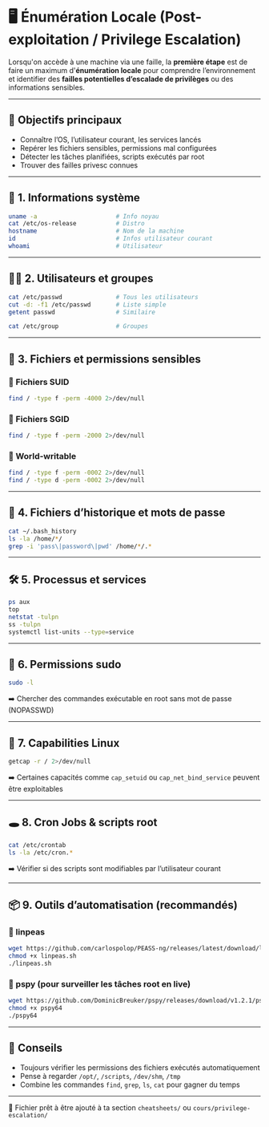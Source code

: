 # 🖥️ Énumération Locale (Post-exploitation / Privilege Escalation)

Lorsqu'on accède à une machine via une faille, la **première étape** est de faire un maximum d'**énumération locale** pour comprendre l’environnement et identifier des **failles potentielles d’escalade de privilèges** ou des informations sensibles.

---

## 📌 Objectifs principaux

- Connaître l’OS, l’utilisateur courant, les services lancés
- Repérer les fichiers sensibles, permissions mal configurées
- Détecter les tâches planifiées, scripts exécutés par root
- Trouver des failles privesc connues

---

## 👣 1. Informations système

```bash
uname -a                      # Info noyau
cat /etc/os-release           # Distro
hostname                      # Nom de la machine
id                            # Infos utilisateur courant
whoami                        # Utilisateur
```

---

## 🧑‍💻 2. Utilisateurs et groupes

```bash
cat /etc/passwd               # Tous les utilisateurs
cut -d: -f1 /etc/passwd       # Liste simple
getent passwd                 # Similaire

cat /etc/group                # Groupes
```

---

## 📂 3. Fichiers et permissions sensibles

### 🔐 Fichiers SUID

```bash
find / -type f -perm -4000 2>/dev/null
```

### 🔐 Fichiers SGID

```bash
find / -type f -perm -2000 2>/dev/null
```

### 📁 World-writable

```bash
find / -type f -perm -0002 2>/dev/null
find / -type d -perm -0002 2>/dev/null
```

---

## 🧾 4. Fichiers d’historique et mots de passe

```bash
cat ~/.bash_history
ls -la /home/*/
grep -i 'pass\|password\|pwd' /home/*/.*
```

---

## 🛠️ 5. Processus et services

```bash
ps aux
top
netstat -tulpn
ss -tulpn
systemctl list-units --type=service
```

---

## 🧪 6. Permissions sudo

```bash
sudo -l
```

➡️ Chercher des commandes exécutable en root sans mot de passe (NOPASSWD)

---

## 🧱 7. Capabilities Linux

```bash
getcap -r / 2>/dev/null
```

➡️ Certaines capacités comme `cap_setuid` ou `cap_net_bind_service` peuvent être exploitables

---

## 🕳️ 8. Cron Jobs & scripts root

```bash
cat /etc/crontab
ls -la /etc/cron.*
```

➡️ Vérifier si des scripts sont modifiables par l’utilisateur courant

---

## 📦 9. Outils d’automatisation (recommandés)

### 📌 linpeas

```bash
wget https://github.com/carlospolop/PEASS-ng/releases/latest/download/linpeas.sh
chmod +x linpeas.sh
./linpeas.sh
```

### 📌 pspy (pour surveiller les tâches root en live)

```bash
wget https://github.com/DominicBreuker/pspy/releases/download/v1.2.1/pspy64
chmod +x pspy64
./pspy64
```

---

## 🧠 Conseils

- Toujours vérifier les permissions des fichiers exécutés automatiquement
- Pense à regarder `/opt/`, `/scripts`, `/dev/shm`, `/tmp`
- Combine les commandes `find`, `grep`, `ls`, `cat` pour gagner du temps

---

📁 Fichier prêt à être ajouté à ta section `cheatsheets/` ou `cours/privilege-escalation/`
